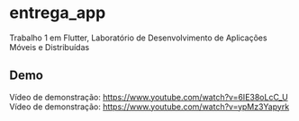 # entrega_app

Trabalho 1 em Flutter, Laboratório de Desenvolvimento de Aplicações Móveis e Distribuídas

## Demo
Vídeo de demonstração:
https://www.youtube.com/watch?v=6IE38oLcC_U
Vídeo de demonstração:
https://www.youtube.com/watch?v=ypMz3Yapyrk
